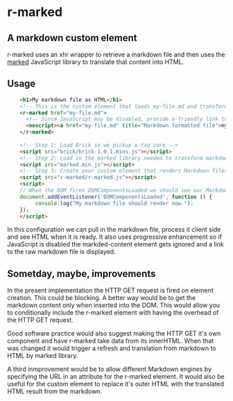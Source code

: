 
# r-marked

## A markdown custom element

r-marked uses an xhr wrapper to retrieve a markdown file and then uses the [marked]() JavaScript library
to translate that content into HTML.  

## Usage

```HTML
    <h1>My markdown file as HTML</h1>
    <!-- This is the custom element that loads my-file.md and transforms it into HTML -->
    <r-marked href="my-file.md">
      <!-- Since JavaScript may be disabled, provide a friendly link to the raw Markdown content -->
      <noscript><a href="my-file.md" title="Markdown formatted file">my-file.md</a></noscript>
    </r-marked>
    
    <!-- Step 1: Load Brick so we pickup x-tag core -->
    <script src="brick/brick-1.0.1.mins.js"></script>
    <!-- Step 2: Load in the marked library needed to transform markdown to HTML -->
    <script src="marked.min.js"></script>
    <!-- Step 3: Create your custom element that renders Markdown files to HTML using marked -->
    <script src="r-marked/r-marked.js"></script>
    <script>
    // When the DOM fires DOMComponentsLoaded we should see our Markdown processed.
    document.addEventListener('DOMComponentsLoaded', function () {
         console.log("My markdown file should render now.");
    });
    </script>
```

In this configuration we can pull in the markdown file, process it client side and see HTML when
it is ready. It also uses progressive enhancement so if JavaScript is disabled the markded-content 
element gets ignored and a link to the raw markdown file is displayed.

## Sometday, maybe, improvements

In the present implementation the HTTP GET request is fired on element creation. This could be blocking. A
better way would be to get the markdown content only when inserted into the DOM. This would allow you to
conditionally include the r-marked element with having the overhead of the HTTP GET request.

Good software practice would also suggest making the HTTP GET it's own component and have r-marked
take data from its innerHTML. When that was changed it would trigger a refresh and translation from markdown
to HTML by marked library.

A third inmprovement would be to allow different Markdown engines by specifying the URL in an attribute
for the r-marked element. It would also be useful for the custom element to replace it's outer HTML
with the translated HTML result from the markdown. 


